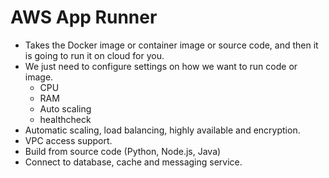 # AWS App Runner

- Takes the Docker image or container image or source code, and then it is going to run it on cloud for you.
- We just need to configure settings on how we want to run code or image.
  - CPU
  - RAM
  - Auto scaling
  - healthcheck
- Automatic scaling, load balancing, highly available and encryption.
- VPC access support.
- Build from source code (Python, Node.js, Java)
- Connect to database, cache and messaging service.